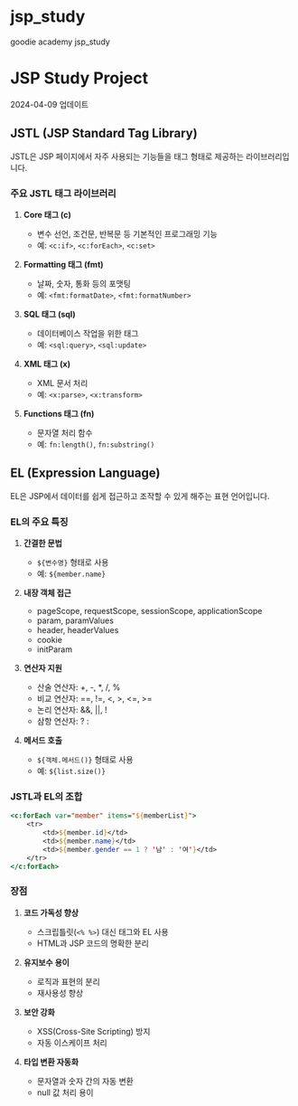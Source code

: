 # jsp_study
goodie academy jsp_study

# JSP Study Project
2024-04-09 업데이트

## JSTL (JSP Standard Tag Library)
JSTL은 JSP 페이지에서 자주 사용되는 기능들을 태그 형태로 제공하는 라이브러리입니다.

### 주요 JSTL 태그 라이브러리
1. **Core 태그 (c)**
   - 변수 선언, 조건문, 반복문 등 기본적인 프로그래밍 기능
   - 예: `<c:if>`, `<c:forEach>`, `<c:set>`

2. **Formatting 태그 (fmt)**
   - 날짜, 숫자, 통화 등의 포맷팅
   - 예: `<fmt:formatDate>`, `<fmt:formatNumber>`

3. **SQL 태그 (sql)**
   - 데이터베이스 작업을 위한 태그
   - 예: `<sql:query>`, `<sql:update>`

4. **XML 태그 (x)**
   - XML 문서 처리
   - 예: `<x:parse>`, `<x:transform>`

5. **Functions 태그 (fn)**
   - 문자열 처리 함수
   - 예: `fn:length()`, `fn:substring()`

## EL (Expression Language)
EL은 JSP에서 데이터를 쉽게 접근하고 조작할 수 있게 해주는 표현 언어입니다.

### EL의 주요 특징
1. **간결한 문법**
   - `${변수명}` 형태로 사용
   - 예: `${member.name}`

2. **내장 객체 접근**
   - pageScope, requestScope, sessionScope, applicationScope
   - param, paramValues
   - header, headerValues
   - cookie
   - initParam

3. **연산자 지원**
   - 산술 연산자: +, -, *, /, %
   - 비교 연산자: ==, !=, <, >, <=, >=
   - 논리 연산자: &&, ||, !
   - 삼항 연산자: ? :

4. **메서드 호출**
   - `${객체.메서드()}` 형태로 사용
   - 예: `${list.size()}`

### JSTL과 EL의 조합
```jsp
<c:forEach var="member" items="${memberList}">
    <tr>
        <td>${member.id}</td>
        <td>${member.name}</td>
        <td>${member.gender == 1 ? '남' : '여'}</td>
    </tr>
</c:forEach>
```

### 장점
1. **코드 가독성 향상**
   - 스크립틀릿(`<% %>`) 대신 태그와 EL 사용
   - HTML과 JSP 코드의 명확한 분리

2. **유지보수 용이**
   - 로직과 표현의 분리
   - 재사용성 향상

3. **보안 강화**
   - XSS(Cross-Site Scripting) 방지
   - 자동 이스케이프 처리

4. **타입 변환 자동화**
   - 문자열과 숫자 간의 자동 변환
   - null 값 처리 용이
